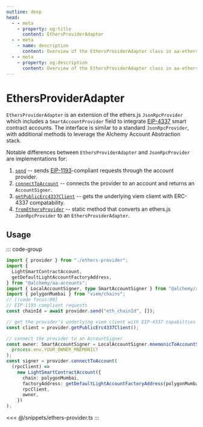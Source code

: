 ```yaml
---
outline: deep
head:
  - - meta
    - property: og:title
      content: EthersProviderAdapter
  - - meta
    - name: description
      content: Overview of the EthersProviderAdapter class in aa-ethers
  - - meta
    - property: og:description
      content: Overview of the EthersProviderAdapter class in aa-ethers
---
```


# EthersProviderAdapter

`EthersProviderAdapter` is an extension of the ethers.js `JsonRpcProvider` which includes a `SmartAccountProvider` field to integrate [EIP-4337](https://eips.ethereum.org/EIPS/eip-4337) smart contract accounts. The interface is similar to a standard `JsonRpcProvider`, with additional methods to leverage the Alchemy Account Abstraction stack.

Notable differences between `EthersProviderAdapter` and `JsonRpcProvider` are implementations for:

1.  [`send`](/packages/aa-ethers/provider-adapter/send) -- sends [EIP-1193](https://eips.ethereum.org/EIPS/eip-1193)-compliant requests through the account provider.
2.  [`connectToAccount`](/packages/aa-ethers/provider-adapter/connectToAccount) -- connects the provider to an account and returns an `AccountSigner`.
3.  [`getPublicErc4337Client`](/packages/aa-ethers/provider-adapter/getPublicErc4337Client) -- gets the underlying viem cliemt with ERC-4337 compatability.
4.  [`fromEthersProvider`](/packages/aa-ethers/provider-adapter/fromEthersProvider) -- static method that converts an ethers.js `JsonRpcProvider` to an `EthersProviderAdapter`.

## Usage

::: code-group

```ts [example.ts]
import { provider } from "./ethers-provider";
import {
  LightSmartContractAccount,
  getDefaultLightAccountFactoryAddress,
} from "@alchemy/aa-accounts";
import { LocalAccountSigner, type SmartAccountSigner } from "@alchemy/aa-core";
import { polygonMumbai } from "viem/chains";
// [!code focus:99]
// EIP-1193 compliant requests
const chainId = await provider.send("eth_chainId", []);

// get the provider's underlying viem client with EIP-4337 capabilties
const client = provider.getPublicErc4337Client();

// connect the provider to an AccountSigner
const owner: SmartAccountSigner = LocalAccountSigner.mnemonicToAccountSigner(
  process.env.YOUR_OWNER_MNEMONIC!
);
const signer = provider.connectToAccount(
  (rpcClient) =>
    new LightSmartContractAccount({
      chain: polygonMumbai,
      factoryAddress: getDefaultLightAccountFactoryAddress(polygonMumbai),
      rpcClient,
      owner,
    })
);
```

<<< @/snippets/ethers-provider.ts
:::
